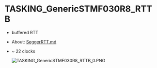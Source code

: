# TASKING_GenericSTMF030R8_RTTB
- buffered RTT
- About: [SeggerRTT.md](SeggerRTT.md)
- ~ 22 clocks

  ![TASKING_GenericSTMF030R8_RTTB_0.PNG](./README.media/TASKING_GenericSTMF030R8_RTTB_0.PNG)
